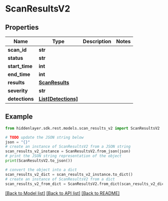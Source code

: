 # ScanResultsV2


## Properties

Name | Type | Description | Notes
------------ | ------------- | ------------- | -------------
**scan_id** | **str** |  | 
**status** | **str** |  | 
**start_time** | **int** |  | 
**end_time** | **int** |  | 
**results** | [**ScanResults**](ScanResults.md) |  | 
**severity** | **str** |  | 
**detections** | [**List[Detections]**](Detections.md) |  | 

## Example

```python
from hiddenlayer.sdk.rest.models.scan_results_v2 import ScanResultsV2

# TODO update the JSON string below
json = "{}"
# create an instance of ScanResultsV2 from a JSON string
scan_results_v2_instance = ScanResultsV2.from_json(json)
# print the JSON string representation of the object
print(ScanResultsV2.to_json())

# convert the object into a dict
scan_results_v2_dict = scan_results_v2_instance.to_dict()
# create an instance of ScanResultsV2 from a dict
scan_results_v2_from_dict = ScanResultsV2.from_dict(scan_results_v2_dict)
```
[[Back to Model list]](../README.md#documentation-for-models) [[Back to API list]](../README.md#documentation-for-api-endpoints) [[Back to README]](../README.md)


